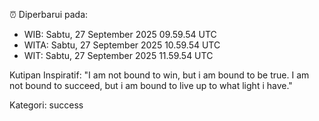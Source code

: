 ⏰ Diperbarui pada:
- WIB: Sabtu, 27 September 2025 09.59.54 UTC
- WITA: Sabtu, 27 September 2025 10.59.54 UTC
- WIT: Sabtu, 27 September 2025 11.59.54 UTC

Kutipan Inspiratif:
"I am not bound to win, but i am bound to be true. I am not bound to succeed, but i am bound to live up to what light i have."


Kategori: success

